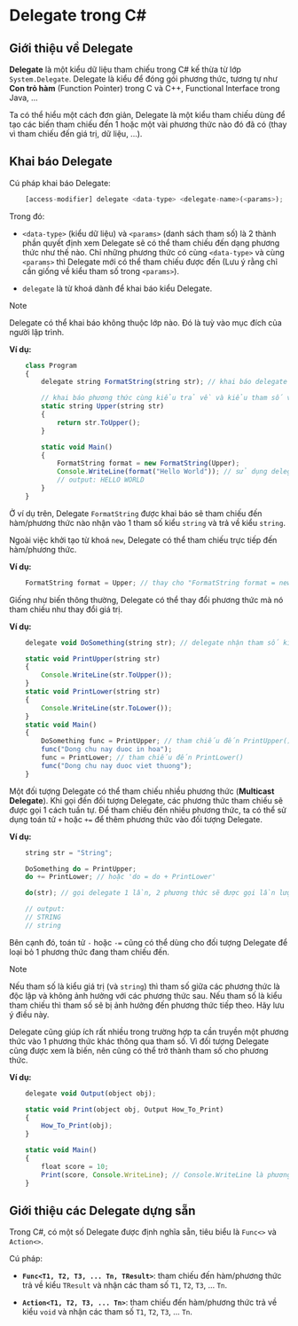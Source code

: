 # Delegate trong C#

## Giới thiệu về Delegate

**Delegate** là một kiểu dữ liệu tham chiếu trong C# kế thừa từ lớp `System.Delegate`. Delegate là kiểu để đóng gói 
phương thức, tương tự như **Con trỏ hàm** (Function Pointer) trong C và C++, Functional Interface trong Java, ...

Ta có thể hiểu một cách đơn giản, Delegate là một kiểu tham chiếu dùng để tạo các biến tham chiếu đến 1 hoặc một vài phương thức nào đó đã có (thay vì tham chiếu đến giá trị, dữ liệu, ...).

## Khai báo Delegate

Cú pháp khai báo Delegate:

```js
    [access-modifier] delegate <data-type> <delegate-name>(<params>);
```
Trong đó:

* `<data-type>` (kiểu dữ liệu) và `<params>` (danh sách tham số) là 2 thành phần quyết định xem Delegate sẽ có thể tham chiếu đến dạng phương thức như thế nào. Chỉ những phương thức có cùng `<data-type>` và cùng `<params>` thì Delegate mới có thể tham chiếu được đến (Lưu ý rằng chỉ cần giống về kiểu tham số trong `<params>`).

* `delegate` là từ khoá dành để khai báo kiểu Delegate.

> [!Note]
>  Delegate có thể khai báo không thuộc lớp nào. Đó là tuỳ vào mục đích của người lập trình.

**Ví dụ:**

```js
    class Program
    {
        delegate string FormatString(string str); // khai báo delegate

        // khai báo phương thức cùng kiểu trả về và kiểu tham số với Delegate
        static string Upper(string str)
        {
            return str.ToUpper();
        }

        static void Main()
        {
            FormatString format = new FormatString(Upper);
            Console.WriteLine(format("Hello World")); // sử dụng delegate thay vì gọi phương thức
            // output: HELLO WORLD
        }
    }
```

Ở ví dụ trên, Delegate `FormatString` được khai báo sẽ tham chiếu đến hàm/phương thức nào nhận vào 1 tham số kiểu `string` và trả về kiểu `string`.

Ngoài việc khởi tạo từ khoá `new`, Delegate có thể tham chiếu trực tiếp đến hàm/phương thức.

**Ví dụ:**

```js
    FormatString format = Upper; // thay cho "FormatString format = new FormatString(Upper);"
```

Giống như biến thông thường, Delegate có thể thay đổi phương thức mà nó tham chiếu như thay đổi giá trị.

**Ví dụ:**

```js
    delegate void DoSomething(string str); // delegate nhận tham số kiểu string, trả về void

    static void PrintUpper(string str)
    {
        Console.WriteLine(str.ToUpper());
    }
    static void PrintLower(string str)
    {
        Console.WriteLine(str.ToLower());
    }
    static void Main()
    {
        DoSomething func = PrintUpper; // tham chiếu đến PrintUpper()
        func("Dong chu nay duoc in hoa");
        func = PrintLower; // tham chiếu đến PrintLower()
        func("Dong chu nay duoc viet thuong");
    }
```

Một đối tượng Delegate có thể tham chiếu nhiều phương thức (**Multicast Delegate**). Khi gọi đến đối tượng Delegate, các phương thức tham chiếu sẽ được gọi 1 cách tuần tự. Để tham chiếu đến nhiều phương thức, ta có thể sử dụng toán tử `+` hoặc `+=` để thêm phương thức vào đối tượng Delegate.

**Ví dụ:**

```js
    string str = "String";

    DoSomething do = PrintUpper;
    do += PrintLower; // hoặc 'do = do + PrintLower'

    do(str); // gọi delegate 1 lần, 2 phương thức sẽ được gọi lần lượt

    // output:
    // STRING
    // string
```

Bên cạnh đó, toán tử `-` hoặc `-=` cũng có thể dùng cho đối tượng Delegate để loại bỏ 1 phương thức đang tham chiếu đến.

> [!Note]
> Nếu tham số là kiểu giá trị (và `string`) thì tham số giữa các phương thức là độc lập và không ảnh hưởng với các phương thức sau. Nếu tham số là kiểu tham chiếu thì tham số sẽ bị ảnh hưởng đến phương thức tiếp theo. Hãy lưu ý điều này.

Delegate cũng giúp ích rất nhiều trong trường hợp ta cần truyền một phương thức vào 1 phương thức khác thông qua tham số. Vì đối tượng Delegate cũng được xem là biến, nên cũng có thể trở thành tham số cho phương thức.

**Ví dụ:**

```js
    delegate void Output(object obj);

    static void Print(object obj, Output How_To_Print)
    {
        How_To_Print(obj);
    }

    static void Main()
    {
        float score = 10;
        Print(score, Console.WriteLine); // Console.WriteLine là phương thức nhận object trả về void
    }
```

## Giới thiệu các Delegate dựng sẵn

Trong C#, có một số Delegate được định nghĩa sẵn, tiêu biểu là `Func<>` và `Action<>`.

Cú pháp:

* **`Func<T1, T2, T3, ... Tn, TResult>`**: tham chiếu đến hàm/phương thức trả về kiểu `TResult` và nhận các tham số `T1`, `T2`, `T3`, ... `Tn`.

* **`Action<T1, T2, T3, ... Tn>`**: tham chiếu đến hàm/phương thức trả về kiểu `void` và nhận các tham số `T1`, `T2`, `T3`, ... `Tn`.



